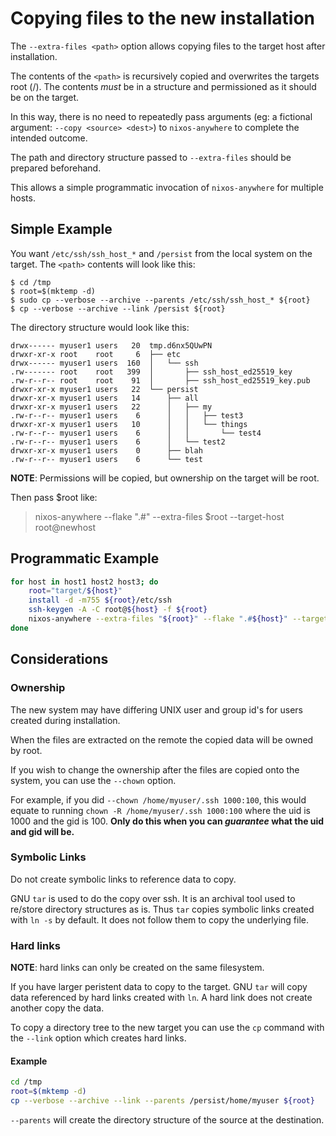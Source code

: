 # Copying files to the new installation

The `--extra-files <path>` option allows copying files to the target host after
installation.

The contents of the `<path>` is recursively copied and overwrites the targets
root (/). The contents _must_ be in a structure and permissioned as it should be
on the target.

In this way, there is no need to repeatedly pass arguments (eg: a fictional
argument: `--copy <source> <dest>`) to `nixos-anywhere` to complete the intended
outcome.

The path and directory structure passed to `--extra-files` should be prepared
beforehand.

This allows a simple programmatic invocation of `nixos-anywhere` for multiple
hosts.

## Simple Example

You want `/etc/ssh/ssh_host_*` and `/persist` from the local system on the
target. The `<path>` contents will look like this:

```console
$ cd /tmp
$ root=$(mktemp -d)
$ sudo cp --verbose --archive --parents /etc/ssh/ssh_host_* ${root}
$ cp --verbose --archive --link /persist ${root}
```

The directory structure would look like this:

```console
drwx------ myuser1 users   20  tmp.d6nx5QUwPN
drwxr-xr-x root    root     6  ├── etc
drwx------ myuser1 users  160  │   └── ssh
.rw------- root    root   399  │       ├── ssh_host_ed25519_key
.rw-r--r-- root    root    91  │       ├── ssh_host_ed25519_key.pub
drwxr-xr-x myuser1 users   22  └── persist
drwxr-xr-x myuser1 users   14      ├── all
drwxr-xr-x myuser1 users   22      │   ├── my
.rw-r--r-- myuser1 users    6      │   │   ├── test3
drwxr-xr-x myuser1 users   10      │   │   └── things
.rw-r--r-- myuser1 users    6      │   │       └── test4
.rw-r--r-- myuser1 users    6      │   └── test2
drwxr-xr-x myuser1 users    0      ├── blah
.rw-r--r-- myuser1 users    6      └── test
```

**NOTE**: Permissions will be copied, but ownership on the target will be root.

Then pass $root like:

> nixos-anywhere --flake ".#" --extra-files $root --target-host root@newhost

## Programmatic Example

```sh
for host in host1 host2 host3; do
    root="target/${host}"
    install -d -m755 ${root}/etc/ssh
    ssh-keygen -A -C root@${host} -f ${root}
    nixos-anywhere --extra-files "${root}" --flake ".#${host}" --target-host "root@${host}"
done
```

## Considerations

### Ownership

The new system may have differing UNIX user and group id's for users created
during installation.

When the files are extracted on the remote the copied data will be owned by
root.

If you wish to change the ownership after the files are copied onto the system,
you can use the `--chown` option.

For example, if you did `--chown /home/myuser/.ssh 1000:100`, this would equate
to running `chown -R /home/myuser/.ssh 1000:100` where the uid is 1000 and the
gid is 100. **Only do this when you can _guarantee_ what the uid and gid will
be.**

### Symbolic Links

Do not create symbolic links to reference data to copy.

GNU `tar` is used to do the copy over ssh. It is an archival tool used to
re/store directory structures as is. Thus `tar` copies symbolic links created
with `ln -s` by default. It does not follow them to copy the underlying file.

### Hard links

**NOTE**: hard links can only be created on the same filesystem.

If you have larger peristent data to copy to the target. GNU `tar` will copy
data referenced by hard links created with `ln`. A hard link does not create
another copy the data.

To copy a directory tree to the new target you can use the `cp` command with the
`--link` option which creates hard links.

#### Example

```sh
cd /tmp
root=$(mktemp -d)
cp --verbose --archive --link --parents /persist/home/myuser ${root}
```

`--parents` will create the directory structure of the source at the
destination.

